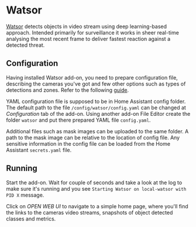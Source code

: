 # Watsor

[Watsor](https://github.com/asmirnou/watsor) detects objects in video stream using deep learning-based approach. Intended primarily for surveillance it works in sheer real-time analysing the most recent frame to deliver fastest reaction against a detected threat.

## Configuration

Having installed Watsor add-on, you need to prepare configuration file, describing the cameras you've got and few other options such as types of detections and zones. Refer to the following [guide](https://github.com/asmirnou/watsor#configuration).

YAML configuration file is supposed to be in Home Assistant config folder. The default path to the file `/config/watsor/config.yaml` can be changed at _Configuration_ tab of the add-on. Using another add-on File Editor create the folder `watsor` and put there prepared YAML file `config.yaml`.

Additional files such as mask images can be uploaded to the same folder. A path to the mask image can be relative to the location of config file. Any sensitive information in the config file can be loaded from the Home Assistant `secrets.yaml` file.

## Running

Start the add-on. Wait for couple of seconds and take a look at the log to make sure it's running and you see `Starting Watsor on local-watsor with PID X` message.

Click on _OPEN WEB UI_ to navigate to a simple home page, where you'll find the links to the cameras video streams, snapshots of object detected classes and metrics.

